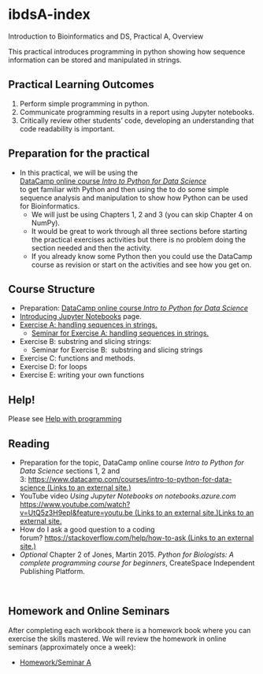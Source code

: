 # ibdsA-index
Introduction to Bioinformatics and DS, Practical A, Overview

<p>This practical introduces programming in python showing how sequence information can be stored and manipulated in strings.</p>
<h2>Practical Learning Outcomes</h2>
<ol>
<li>Perform simple programming in python.</li>
<li>Communicate programming results in a report using Jupyter notebooks.</li>
<li>Critically review other students&rsquo; code, developing an understanding that code readability is important.</li>
</ol>
<h2>Preparation for the practical</h2>
<ul>
<li>In this practical, we will be using the<span>&nbsp;</span><br /><a href="https://www.datacamp.com/courses/intro-to-python-for-data-science" target="_parent">DataCamp online course<span>&nbsp;</span><em>Intro to Python for Data Science</em></a><span>&nbsp;<br /></span>to get familiar with Python and then using the to do some simple sequence analysis and manipulation to show how Python can be used for Bioinformatics.
<ul>
<li>We will just be using Chapters 1, 2 and 3 (you can skip Chapter 4 on NumPy).</li>
<li>It would be great to work through all three sections before starting the practical exercises activities but there is no problem doing the section needed and then the activity.</li>
<li>If you already know some Python then you could use the DataCamp course as revision or start on the activities and see how you get on.</li>
</ul>
</li>
</ul>
<h2>Course Structure</h2>
<ul>
<li>Preparation:&nbsp;<a href="https://www.datacamp.com/courses/intro-to-python-for-data-science" target="_parent">DataCamp online course<span>&nbsp;</span><em>Intro to Python for Data Science</em></a><span>&nbsp;</span></li>
<li><a href="https://canvas.anglia.ac.uk/courses/1490/modules/items/216676">Introducing Jupyter Notebooks</a>&nbsp;page.</li>
<li><a href="https://canvas.anglia.ac.uk/courses/1490/pages/exercise-a-handling-sequences-in-strings" data-api-endpoint="https://canvas.anglia.ac.uk/api/v1/courses/1490/pages/exercise-a-handling-sequences-in-strings" data-api-returntype="Page">Exercise A: handling sequences in strings.</a>
<ul>
<li><a href="https://canvas.anglia.ac.uk/courses/1490/discussion_topics/35295" data-api-endpoint="https://canvas.anglia.ac.uk/api/v1/courses/1490/discussion_topics/35295" data-api-returntype="Discussion">Seminar for Exercise A: handling sequences in strings.</a></li>
</ul>
</li>
<li>Exercise B: substring and slicing strings:
<ul>
<li>Seminar for Exercise B:&nbsp;&nbsp;substring and slicing strings</li>
</ul>
</li>
<li>Exercise C: functions and methods.</li>
<li>Exercise D: for loops</li>
<li>Exercise E: writing your own functions</li>
</ul>
<h2>Help!</h2>
<p>Please see&nbsp;<a href="https://canvas.anglia.ac.uk/courses/1490/pages/help-with-programming" data-api-endpoint="https://canvas.anglia.ac.uk/api/v1/courses/1490/pages/help-with-programming" data-api-returntype="Page">Help with programming</a>&nbsp;</p>
<h2>Reading</h2>
<ul>
<li>Preparation for the topic, DataCamp online course<span>&nbsp;</span><em>Intro to Python for Data Science</em><span>&nbsp;</span>sections 1, 2 and 3:<span>&nbsp;</span><a class="external" href="https://www.datacamp.com/courses/intro-to-python-for-data-science" target="_blank" rel="noopener"><span>https://www.datacamp.com/courses/intro-to-python-for-data-science<span class="screenreader-only">&nbsp;(Links to an external site.)</span></span></a></li>
<li>YouTube video<span>&nbsp;</span><em>Using Jupyter Notebooks on notebooks.azure.com<br /></em><a class="external youtubed" href="https://www.youtube.com/watch?v=UtQ5z3H9epI&amp;feature=youtu.be" target="_blank" rel="noopener" data-ytt-failcnt="2"><span>https://www.youtube.com/watch?v=UtQ5z3H9epI&amp;feature=youtu.be<span class="screenreader-only">&nbsp;(Links to an external site.)</span></span><span class="ui-icon ui-icon-extlink ui-icon-inline" title="Links to an external site."><span class="screenreader-only">Links to an external site.</span></span></a><a class="youtubed" href="https://www.youtube.com/watch?v=UtQ5z3H9epI&amp;feature=youtu.be"><img class="media_comment_thumbnail" src="https://canvas.anglia.ac.uk/images/play_overlay.png" alt="" /></a></li>
<li>How do I ask a good question to a coding forum?<span>&nbsp;</span><a class="external" href="https://stackoverflow.com/help/how-to-ask" target="_blank" rel="noopener"><span>https://stackoverflow.com/help/how-to-ask<span class="screenreader-only">&nbsp;(Links to an external site.)</span></span></a></li>
<li><em>Optional</em> Chapter 2 of Jones, Martin 2015.<span>&nbsp;</span><em>Python for Biologists: A complete programming course for beginners</em>, CreateSpace Independent Publishing Platform.</li>
</ul>
<p>&nbsp;</p>
<h2>Homework and Online Seminars</h2>
<p>After completing each workbook there is a homework book where you can exercise the skills mastered. We will review the homework in online seminars (approximately once a week):</p>
<ul>
<li>
<div class="ig-info">
<div class="module-item-title"><span class="item_name"><a class="ig-title title item_link" title="P1. Homework/Seminar A" href="https://canvas.anglia.ac.uk/courses/1490/modules/items/168220">Homework/Seminar A</a></span></div>
<div class="module_item_icons nobr"><span class="criterion "></span></div>
<div class="ig-details">
<div class="requirement-description ig-details__item"></div>
</div>
</div>
</li>
</ul>
